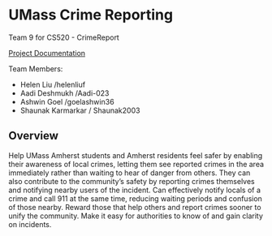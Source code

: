 # UMass Crime Reporting

Team 9 for CS520 - CrimeReport

[Project Documentation](https://docs.google.com/document/d/1VOLu8X_YA0ul3Xrad_Op9eLWPOiUKOJh2-yxxpgD0y4/edit?usp=sharing)


Team Members:
- Helen Liu /helenliuf	
- Aadi Deshmukh /Aadi-023	
- Ashwin Goel /goelashwin36	
- Shaunak Karmarkar / Shaunak2003


## Overview
Help UMass Amherst students and Amherst residents feel safer by enabling their awareness of local crimes, letting them see reported crimes in the area immediately rather than waiting to hear of danger from others. They can also contribute to the community’s safety by reporting crimes themselves and notifying nearby users of the incident. Can effectively notify locals of a crime and call 911 at the same time, reducing waiting periods and confusion of those nearby. Reward those that help others and report crimes sooner to unify the community. Make it easy for authorities to know of and gain clarity on incidents.